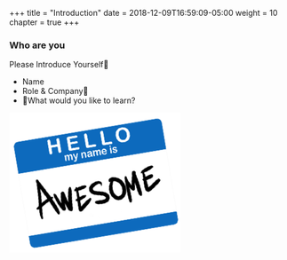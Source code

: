 +++
title = "Introduction"
date = 2018-12-09T16:59:09-05:00
weight = 10
chapter = true
+++

### Who are you

Please Introduce Yourself 

* Name
* Role & Company
* What would you like to learn?


![Awesome](../../../static/images/awesome.png)